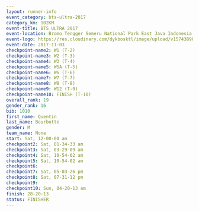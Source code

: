 ```yaml
---
layout: runner-info 
event_category: bts-ultra-2017 
category_km: 102KM 
event-title: BTS ULTRA 2017 
event-location: Bromo Tengger Semeru National Park East Java Indonesia 
event-logo: https://res.cloudinary.com/dykbosktl/image/upload/v1574389068/Logo/btsultra-profilpic_qfpjxb.png 
event-date: 2017-11-03 
checkpoint-name2: W1 (T-2) 
checkpoint-name3: W2 (T-3) 
checkpoint-name4: W3 (T-4) 
checkpoint-name5: W5A (T-5) 
checkpoint-name6: W6 (T-6) 
checkpoint-name7: W7 (T-7) 
checkpoint-name8: W8 (T-8) 
checkpoint-name9: W12 (T-9) 
checkpoint-name10: FINISH (T-10) 
overall_rank: 19
gender_rank: 16
bib: 1010
first_name: Quentin
last_name: Bourbotte
gender: M
team_name: None
start: Sat, 12-00-00 am
checkpoint2: Sat, 01-34-33 am
checkpoint3: Sat, 03-29-09 am
checkpoint4: Sat, 10-54-02 am
checkpoint5: Sat, 10-54-02 am
checkpoint6: 
checkpoint7: Sat, 05-03-26 pm
checkpoint8: Sat, 07-31-12 pm
checkpoint9: 
checkpoint10: Sun, 04-20-13 am
finish: 28-20-13
status: FINISHER
---
```


